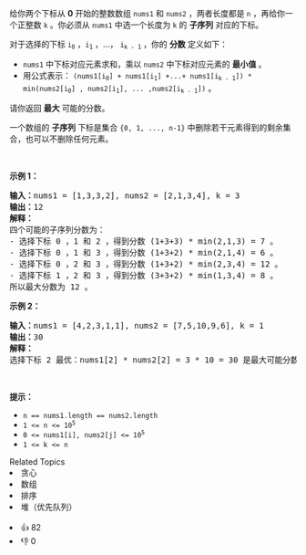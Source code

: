 <p>给你两个下标从 <strong>0</strong>&nbsp;开始的整数数组&nbsp;<code>nums1</code>&nbsp;和&nbsp;<code>nums2</code>&nbsp;，两者长度都是&nbsp;<code>n</code>&nbsp;，再给你一个正整数&nbsp;<code>k</code>&nbsp;。你必须从&nbsp;<code>nums1</code>&nbsp;中选一个长度为 <code>k</code>&nbsp;的 <strong>子序列</strong>&nbsp;对应的下标。</p>

<p>对于选择的下标&nbsp;<code>i<sub>0</sub></code>&nbsp;，<code>i<sub>1</sub></code>&nbsp;，...，&nbsp;<code>i<sub>k - 1</sub></code>&nbsp;，你的&nbsp;<strong>分数</strong>&nbsp;定义如下：</p>

<ul> 
 <li><code>nums1</code>&nbsp;中下标对应元素求和，乘以&nbsp;<code>nums2</code>&nbsp;中下标对应元素的&nbsp;<strong>最小值</strong>&nbsp;。</li> 
 <li>用公式表示：&nbsp;<code>(nums1[i<sub>0</sub>] + nums1[i<sub>1</sub>] +...+ nums1[i<sub>k - 1</sub>]) * min(nums2[i<sub>0</sub>] , nums2[i<sub>1</sub>], ... ,nums2[i<sub>k - 1</sub>])</code>&nbsp;。</li> 
</ul>

<p>请你返回 <strong>最大</strong>&nbsp;可能的分数。</p>

<p>一个数组的 <strong>子序列</strong>&nbsp;下标是集合&nbsp;<code>{0, 1, ..., n-1}</code>&nbsp;中删除若干元素得到的剩余集合，也可以不删除任何元素。</p>

<p>&nbsp;</p>

<p><strong>示例 1：</strong></p>

<pre>
<b>输入：</b>nums1 = [1,3,3,2], nums2 = [2,1,3,4], k = 3
<b>输出：</b>12
<b>解释：</b>
四个可能的子序列分数为：
- 选择下标 0 ，1 和 2 ，得到分数 (1+3+3) * min(2,1,3) = 7 。
- 选择下标 0 ，1 和 3 ，得到分数 (1+3+2) * min(2,1,4) = 6 。
- 选择下标 0 ，2 和 3 ，得到分数 (1+3+2) * min(2,3,4) = 12 。
- 选择下标 1 ，2 和 3 ，得到分数 (3+3+2) * min(1,3,4) = 8 。
所以最大分数为 12 。
</pre>

<p><strong>示例 2：</strong></p>

<pre>
<b>输入：</b>nums1 = [4,2,3,1,1], nums2 = [7,5,10,9,6], k = 1
<b>输出：</b>30
<b>解释：</b>
选择下标 2 最优：nums1[2] * nums2[2] = 3 * 10 = 30 是最大可能分数。
</pre>

<p>&nbsp;</p>

<p><strong>提示：</strong></p>

<ul> 
 <li><code>n == nums1.length == nums2.length</code></li> 
 <li><code>1 &lt;= n &lt;= 10<sup>5</sup></code></li> 
 <li><code>0 &lt;= nums1[i], nums2[j] &lt;= 10<sup>5</sup></code></li> 
 <li><code>1 &lt;= k &lt;= n</code></li> 
</ul>

<div><div>Related Topics</div><div><li>贪心</li><li>数组</li><li>排序</li><li>堆（优先队列）</li></div></div><br><div><li>👍 82</li><li>👎 0</li></div>